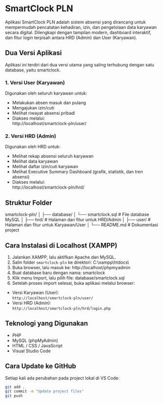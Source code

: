 # SmartClock PLN

Aplikasi SmartClock PLN adalah sistem absensi yang dirancang untuk mempermudah pencatatan kehadiran, izin, dan pengelolaan data karyawan secara digital.  Dilengkapi dengan tampilan modern, dashboard interaktif, dan fitur login terpisah antara HRD (Admin) dan User (Karyawan).

## Dua Versi Aplikasi

Aplikasi ini terdiri dari dua versi utama yang saling terhubung dengan satu database, yaitu smartclock.

### 1. Versi User (Karyawan)
Digunakan oleh seluruh karyawan untuk:
- Melakukan absen masuk dan pulang
- Mengajukan izin/cuti
- Melihat riwayat absensi pribadi
- Diakses melalui:  
http://localhost/smartclock-pln/user/

### 2. Versi HRD (Admin)
Digunakan oleh HRD untuk:
- Melihat rekap absensi seluruh karyawan
- Melihat data karyawan
- Melihat daftar izin/cuti karyawan
- Melihat Executive Summary Dashboard (grafik, statistik, dan tren absensi)
- Diakses melalui:  
http://localhost/smartclock-pln/hrd/

## Struktur Folder

smartclock-pln/
│
├── database/
│ └── smartclock.sql # File database MySQL
│
├── hrd/ # Halaman dan fitur untuk HRD/Admin
│
├── user/ # Halaman dan fitur untuk Karyawan/User
│
└── README.md # Dokumentasi project

## Cara Instalasi di Localhost (XAMPP)

1. Jalankan XAMPP, lalu aktifkan Apache dan MySQL.  
2. Salin folder `smartclock-pln` ke direktori: C:\xampp\htdocs\
3. Buka browser, lalu masuk ke:
http://localhost/phpmyadmin
4. Buat database baru dengan nama: smartclock
5. Klik menu Import, lalu pilih file: database/smartclock.sql
6. Setelah proses import selesai, buka aplikasi melalui browser:
- Versi Karyawan (User):  
  `http://localhost/smartclock-pln/user/`
- Versi HRD (Admin):  
  `http://localhost/smartclock-pln/hrd/login.php`

## Teknologi yang Digunakan

- PHP
- MySQL (phpMyAdmin)
- HTML / CSS / JavaScript
- Visual Studio Code

## Cara Update ke GitHub

Setiap kali ada perubahan pada project lokal di VS Code:

```bash
git add .
git commit -m "Update project files"
git push